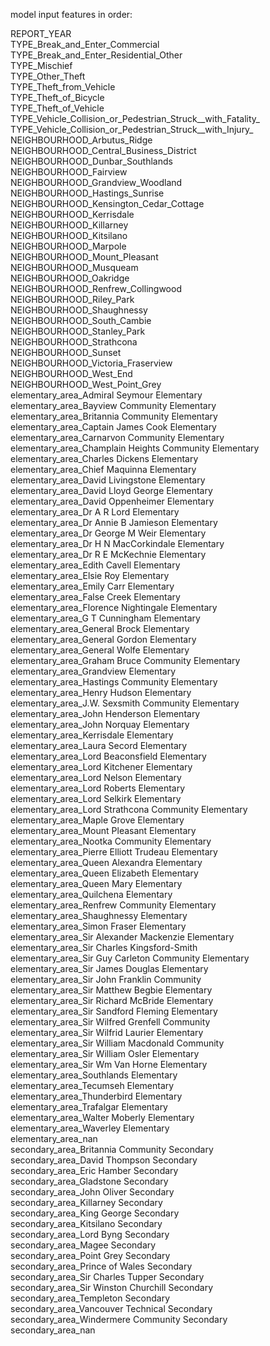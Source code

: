 model input features in order:

REPORT_YEAR <br />
TYPE_Break_and_Enter_Commercial <br />
TYPE_Break_and_Enter_Residential_Other <br />
TYPE_Mischief <br />
TYPE_Other_Theft <br />
TYPE_Theft_from_Vehicle <br />
TYPE_Theft_of_Bicycle <br />
TYPE_Theft_of_Vehicle <br />
TYPE_Vehicle_Collision_or_Pedestrian_Struck__with_Fatality_ <br />
TYPE_Vehicle_Collision_or_Pedestrian_Struck__with_Injury_ <br />
NEIGHBOURHOOD_Arbutus_Ridge <br />
NEIGHBOURHOOD_Central_Business_District <br />
NEIGHBOURHOOD_Dunbar_Southlands <br />
NEIGHBOURHOOD_Fairview <br />
NEIGHBOURHOOD_Grandview_Woodland <br />
NEIGHBOURHOOD_Hastings_Sunrise <br />
NEIGHBOURHOOD_Kensington_Cedar_Cottage <br />
NEIGHBOURHOOD_Kerrisdale <br />
NEIGHBOURHOOD_Killarney <br />
NEIGHBOURHOOD_Kitsilano <br />
NEIGHBOURHOOD_Marpole <br />
NEIGHBOURHOOD_Mount_Pleasant <br />
NEIGHBOURHOOD_Musqueam <br />
NEIGHBOURHOOD_Oakridge <br />
NEIGHBOURHOOD_Renfrew_Collingwood <br />
NEIGHBOURHOOD_Riley_Park <br />
NEIGHBOURHOOD_Shaughnessy <br />
NEIGHBOURHOOD_South_Cambie <br />
NEIGHBOURHOOD_Stanley_Park <br />
NEIGHBOURHOOD_Strathcona <br />
NEIGHBOURHOOD_Sunset <br />
NEIGHBOURHOOD_Victoria_Fraserview <br />
NEIGHBOURHOOD_West_End <br />
NEIGHBOURHOOD_West_Point_Grey <br />
elementary_area_Admiral Seymour Elementary <br />
elementary_area_Bayview Community Elementary <br />
elementary_area_Britannia Community Elementary <br />
elementary_area_Captain James Cook Elementary <br />
elementary_area_Carnarvon Community Elementary <br />
elementary_area_Champlain Heights Community Elementary <br />
elementary_area_Charles Dickens Elementary <br />
elementary_area_Chief Maquinna Elementary <br />
elementary_area_David Livingstone Elementary <br />
elementary_area_David Lloyd George Elementary <br />
elementary_area_David Oppenheimer Elementary <br />
elementary_area_Dr A R Lord Elementary <br />
elementary_area_Dr Annie B Jamieson Elementary <br />
elementary_area_Dr George M Weir Elementary <br />
elementary_area_Dr H N MacCorkindale Elementary <br />
elementary_area_Dr R E McKechnie Elementary <br />
elementary_area_Edith Cavell Elementary <br />
elementary_area_Elsie Roy Elementary <br />
elementary_area_Emily Carr Elementary <br />
elementary_area_False Creek Elementary <br />
elementary_area_Florence Nightingale Elementary <br />
elementary_area_G T Cunningham Elementary <br />
elementary_area_General Brock Elementary <br />
elementary_area_General Gordon Elementary <br />
elementary_area_General Wolfe Elementary <br />
elementary_area_Graham Bruce Community Elementary <br />
elementary_area_Grandview Elementary <br />
elementary_area_Hastings Community Elementary <br />
elementary_area_Henry Hudson Elementary <br />
elementary_area_J.W. Sexsmith Community Elementary <br />
elementary_area_John Henderson Elementary <br />
elementary_area_John Norquay Elementary <br />
elementary_area_Kerrisdale Elementary <br />
elementary_area_Laura Secord Elementary <br />
elementary_area_Lord Beaconsfield Elementary <br />
elementary_area_Lord Kitchener Elementary <br />
elementary_area_Lord Nelson Elementary <br />
elementary_area_Lord Roberts Elementary <br />
elementary_area_Lord Selkirk Elementary <br />
elementary_area_Lord Strathcona Community Elementary <br />
elementary_area_Maple Grove Elementary <br />
elementary_area_Mount Pleasant Elementary <br />
elementary_area_Nootka Community Elementary <br />
elementary_area_Pierre Elliott Trudeau Elementary <br />
elementary_area_Queen Alexandra Elementary <br />
elementary_area_Queen Elizabeth Elementary <br />
elementary_area_Queen Mary Elementary <br />
elementary_area_Quilchena Elementary <br />
elementary_area_Renfrew Community Elementary <br />
elementary_area_Shaughnessy Elementary <br />
elementary_area_Simon Fraser Elementary <br />
elementary_area_Sir Alexander Mackenzie Elementary <br />
elementary_area_Sir Charles Kingsford-Smith <br />
elementary_area_Sir Guy Carleton Community Elementary <br />
elementary_area_Sir James Douglas Elementary <br />
elementary_area_Sir John Franklin Community <br />
elementary_area_Sir Matthew Begbie Elementary <br />
elementary_area_Sir Richard McBride Elementary <br />
elementary_area_Sir Sandford Fleming Elementary <br />
elementary_area_Sir Wilfred Grenfell Community <br />
elementary_area_Sir Wilfrid Laurier Elementary <br />
elementary_area_Sir William Macdonald Community <br />
elementary_area_Sir William Osler Elementary <br />
elementary_area_Sir Wm Van Horne Elementary <br />
elementary_area_Southlands Elementary <br />
elementary_area_Tecumseh Elementary <br />
elementary_area_Thunderbird Elementary <br />
elementary_area_Trafalgar Elementary <br />
elementary_area_Walter Moberly Elementary <br />
elementary_area_Waverley Elementary <br />
elementary_area_nan <br />
secondary_area_Britannia Community Secondary <br />
secondary_area_David Thompson Secondary <br />
secondary_area_Eric Hamber Secondary <br />
secondary_area_Gladstone Secondary <br />
secondary_area_John Oliver Secondary <br />
secondary_area_Killarney Secondary <br />
secondary_area_King George Secondary <br />
secondary_area_Kitsilano Secondary <br />
secondary_area_Lord Byng Secondary <br />
secondary_area_Magee Secondary <br />
secondary_area_Point Grey Secondary <br />
secondary_area_Prince of Wales Secondary <br />
secondary_area_Sir Charles Tupper Secondary <br />
secondary_area_Sir Winston Churchill Secondary <br />
secondary_area_Templeton Secondary <br />
secondary_area_Vancouver Technical Secondary <br />
secondary_area_Windermere Community Secondary <br />
secondary_area_nan <br />